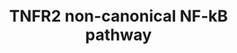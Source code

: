 ---
annotations:
- id: PW:0000233
  parent: regulatory pathway
  type: Pathway Ontology
  value: tumor necrosis factor mediated signaling pathway
authors:
- ReactomeTeam
- Fehrhart
description: Tumor necrosis factor-alpha (TNFA) exerts a wide range of biological
  effects through TNF receptor 1 (TNFR1) and TNF receptor 2 (TNFR2). Under normal
  physiological conditions TNFR2 exhibits more restricted expression, being found
  on certain subpopulation of immune cells and few other cell types (Grell et al.
  1995 ). TNFR1 mediated signalling pathways have been very well characterized but,
  TNFR2 has been much less well studied. TNFR1 upon activation by TNFA activates apoptosis
  through two pathways, involving the adaptor proteins TNFR1-associated death domain
  (TRADD) and fas-associated death domain (FADD). In contrast, TNFR2 signalling especially
  in highly activated T cells, induces cell survival pathways that can result in cell
  proliferation by activating transcription factor NF-kB (nuclear factor-kB) via the
  alternative non-canonical route. TNFR2 signalling seems to play an important role,
  in particular for the function of regulatory T cells. It offers protective roles
  in several disorders, including autoimmune diseases, heart diseases, demyelinating
  and neurodegenerative disorders and infectious diseases (Faustman & Davis 2010).<br>Activation
  of the non-canonical pathway by TNFR2 is mediated through a signalling complex that
  includes TNF receptor-associated factor (TRAF2 and TRAF3), cellular inhibitor of
  apoptosis (cIAP1 and cIAP2), and NF-kB-inducing kinase (NIK). In this complex TRAF3
  functions as a bridging factor between the cIAP1/2:TRAF2 complex and NIK. In resting
  cells cIAP1/2 in the signalling complex mediates K48-linked polyubiquitination of
  NIK and subsequent proteasomal degradation making NIK levels invisible. Upon TNFR2
  stimulation, TRAF2 is recruited to the intracellular TRAF binding motif and this
  also indirectly recruits TRAF1 and cIAP1/2, as well as TRAF3 and NIK which are already
  bound to TRAF2 in unstimulated cells. TRAF2 mediates K63-linked ubiquitination of
  cIAP1/2 and this in turn mediates cIAP dependent K48-linked ubiquitination of TRAF3
  leading to the proteasome-dependent degradation of the latter. As TRAF3 is degraded,
  NIK can no longer interact with TRAF1/2:cIAP complex. As a result NIK concentration
  in the cytosol increases and NIK gets stabilised and activated. Activated NIK phosphorylates
  IKKalpha, which in turn phosphorylates p100 (NFkB2) subunit. Phosphorylated p100
  is also ubiquitinated by the SCF-beta-TRCP ubiquitin ligase complex and is subsequently
  processed by the proteaseome to p52, which is a transcriptionally competent NF-kB
  subunit in conjunction with RelB (Petrus et al. 2011, Sun 2011, Vallabhapurapu &
  Karin 2009).  View original pathway at [http://www.reactome.org/PathwayBrowser/#DIAGRAM=5668541
  Reactome].
last-edited: 2021-01-25
organisms:
- Homo sapiens
redirect_from:
- /index.php/Pathway:WP3398
- /instance/WP3398
revision: null
schema-jsonld:
- '@context': https://schema.org/
  '@id': https://wikipathways.github.io/pathways/WP3398.html
  '@type': Dataset
  creator:
    '@type': Organization
    name: WikiPathways
  description: Tumor necrosis factor-alpha (TNFA) exerts a wide range of biological
    effects through TNF receptor 1 (TNFR1) and TNF receptor 2 (TNFR2). Under normal
    physiological conditions TNFR2 exhibits more restricted expression, being found
    on certain subpopulation of immune cells and few other cell types (Grell et al.
    1995 ). TNFR1 mediated signalling pathways have been very well characterized but,
    TNFR2 has been much less well studied. TNFR1 upon activation by TNFA activates
    apoptosis through two pathways, involving the adaptor proteins TNFR1-associated
    death domain (TRADD) and fas-associated death domain (FADD). In contrast, TNFR2
    signalling especially in highly activated T cells, induces cell survival pathways
    that can result in cell proliferation by activating transcription factor NF-kB
    (nuclear factor-kB) via the alternative non-canonical route. TNFR2 signalling
    seems to play an important role, in particular for the function of regulatory
    T cells. It offers protective roles in several disorders, including autoimmune
    diseases, heart diseases, demyelinating and neurodegenerative disorders and infectious
    diseases (Faustman & Davis 2010).<br>Activation of the non-canonical pathway by
    TNFR2 is mediated through a signalling complex that includes TNF receptor-associated
    factor (TRAF2 and TRAF3), cellular inhibitor of apoptosis (cIAP1 and cIAP2), and
    NF-kB-inducing kinase (NIK). In this complex TRAF3 functions as a bridging factor
    between the cIAP1/2:TRAF2 complex and NIK. In resting cells cIAP1/2 in the signalling
    complex mediates K48-linked polyubiquitination of NIK and subsequent proteasomal
    degradation making NIK levels invisible. Upon TNFR2 stimulation, TRAF2 is recruited
    to the intracellular TRAF binding motif and this also indirectly recruits TRAF1
    and cIAP1/2, as well as TRAF3 and NIK which are already bound to TRAF2 in unstimulated
    cells. TRAF2 mediates K63-linked ubiquitination of cIAP1/2 and this in turn mediates
    cIAP dependent K48-linked ubiquitination of TRAF3 leading to the proteasome-dependent
    degradation of the latter. As TRAF3 is degraded, NIK can no longer interact with
    TRAF1/2:cIAP complex. As a result NIK concentration in the cytosol increases and
    NIK gets stabilised and activated. Activated NIK phosphorylates IKKalpha, which
    in turn phosphorylates p100 (NFkB2) subunit. Phosphorylated p100 is also ubiquitinated
    by the SCF-beta-TRCP ubiquitin ligase complex and is subsequently processed by
    the proteaseome to p52, which is a transcriptionally competent NF-kB subunit in
    conjunction with RelB (Petrus et al. 2011, Sun 2011, Vallabhapurapu & Karin 2009).  View
    original pathway at [http://www.reactome.org/PathwayBrowser/#DIAGRAM=5668541 Reactome].
  keywords:
  - 26S proteasome
  - 3xBAFFR:BAFF
  - 3xBAFFR:BAFF trimer
  - 3xFN14:sTWEAK,TWEAK
  - 3xFn14:TWEAK:cIAP1,2:TRAF2:TRAF3:NIK
  - 3xLTBR:lymphotoxin,TNFSF14 trimer
  - 3xLTBR:lymphotoxin,TNFSF14 trimer:cIAP1,2:TRAF2:TRAF3:NIK
  - 3xRANK:RANKL,sRANKL
  - 'BIRC2 '
  - 'BIRC3 '
  - CD40 trimer
  - 'CD40-1 '
  - CD40:CD40L
  - CD40:CD40L trimer
  - CD40LG trimer
  - 'CD40LG(1-261) '
  - K48polyUb
  - K48polyUb-NIK
  - 'K48polyUb-TRAF3 '
  - K63polyUb
  - 'K63polyUb-BIRC2 '
  - 'K63polyUb-BIRC3 '
  - LTBR
  - 'LTBR '
  - LTBR:lymphotoxin,TNFSF14 trimer
  - MAP3K14
  - 'MAP3K14 '
  - NF-kB signaling
  - NIK-->noncanonical
  - Non-canonical NF-kB
  - 'PSMA1 '
  - 'PSMA2 '
  - 'PSMA3 '
  - 'PSMA4 '
  - 'PSMA5 '
  - 'PSMA6 '
  - 'PSMA7 '
  - 'PSMA8 '
  - 'PSMB1 '
  - 'PSMB10 '
  - 'PSMB11 '
  - 'PSMB2 '
  - 'PSMB3 '
  - 'PSMB4 '
  - 'PSMB5 '
  - 'PSMB6 '
  - 'PSMB7 '
  - 'PSMB8 '
  - 'PSMB9 '
  - 'PSMC1 '
  - 'PSMC2 '
  - 'PSMC3 '
  - 'PSMC4 '
  - 'PSMC5 '
  - 'PSMC6 '
  - 'PSMD1 '
  - 'PSMD10 '
  - 'PSMD11 '
  - 'PSMD12 '
  - 'PSMD13 '
  - 'PSMD14 '
  - 'PSMD2 '
  - 'PSMD3 '
  - 'PSMD4 '
  - 'PSMD5 '
  - 'PSMD6 '
  - 'PSMD7 '
  - 'PSMD8 '
  - 'PSMD9 '
  - 'PSME1 '
  - 'PSME2 '
  - 'PSME3 '
  - 'PSME4 '
  - 'PSMF1 '
  - RANK:RANKL,sRANKL
  - RANKL,sRANKL trimer
  - 'SHFM1 '
  - 'TNF(1-233) '
  - TNF(1-233) trimer
  - TNFA trimer:TNFR2
  - TNFA:TNFR2
  - TNFA:TNFR2,BAFF:BAFFR,TWEAK:Fn14,Lymphotoxin:LTBR,RANKL:RANK,CD40L:CD40
  - TNFRSF11A
  - 'TNFRSF11A '
  - TNFRSF12A
  - 'TNFRSF12A '
  - TNFRSF13C
  - 'TNFRSF13C '
  - TNFRSF1B
  - 'TNFRSF1B '
  - 'TNFSF11 '
  - 'TNFSF12 '
  - 'TNFSF14 '
  - TNFSF:TNFRSF
  - TNFs bind their
  - TRAF1:TRAF2:K63polyUb-cIAP1,2
  - 'TRAF2 '
  - TRAF2:cIAP1,2
  - TRAF3
  - 'TRAF3 '
  - TRAF3:NIK
  - cIAP1,2:TRAF2:TRAF3:NIK
  - heterotrimer:K63polyUb-cIAP1,2:TRAF2:TRAF3:NIK
  - heterotrimer:TRAF2:K63polyUb-cIAP1,2:K48polyUb-TRAF3:NIK
  - heterotrimer:cIAP1,2:TRAF2:TRAF3:NIK
  - homotrimer
  - homotrimers
  - initiating TNFRSF
  - 'lymphotoxin (LA) '
  - lymphotoxin,TNFSF14
  - memebers
  - physiological
  - receptors
  - 'sBAFF '
  - sBAFF trimer
  - 'sTNFSF11 '
  - 'sTNFSF12 '
  - sTWEAK,TWEAK
  - trimer
  - trimer:TRAF3:NIK
  - trimer:cIAP1,2:TRAF2:TRAF3:NIK
  license: CC0
  name: TNFR2 non-canonical NF-kB pathway
seo: CreativeWork
title: TNFR2 non-canonical NF-kB pathway
wpid: WP3398
---